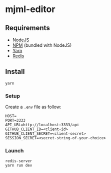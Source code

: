 # mjml-editor

## Requirements

- [NodeJS](https://nodejs.org/en/)
- [NPM](http://npmjs.com/) (bundled with NodeJS)
- [Yarn](https://yarnpkg.com/lang/en/)
- [Redis](https://redis.io/download#installation)

## Install

```
yarn
```

### Setup

Create a `.env` file as follow:

```
HOST=
PORT=3333
API_URL=http://localhost:3333/api
GITHUB_CLIENT_ID=<client-id>
GITHUB_CLIENT_SECRET=<client-secret>
SESSION_SECRET=<secret-string-of-your-choice>
```

### Launch

```
redis-server
yarn run dev
```
